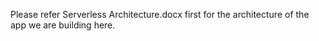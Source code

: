 Please refer Serverless Architecture.docx first for the architecture of the app we are building here.

